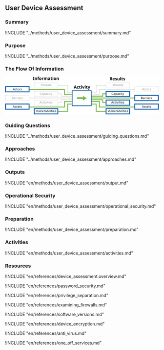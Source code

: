 ## User Device Assessment

### Summary
!INCLUDE "../methods/user_device_assessment/summary.md"

### Purpose
!INCLUDE "../methods/user_device_assessment/purpose.md"

### The Flow Of Information
![User Device Assessment Information Flow](en/images/info_flows/user_device_assessment.svg)

### Guiding Questions
!INCLUDE "../methods/user_device_assessment/guiding_questions.md"

### Approaches
!INCLUDE "../methods/user_device_assessment/approaches.md"

### Outputs
!INCLUDE "en/methods/user_device_assessment/output.md"

### Operational Security
!INCLUDE "en/methods/user_device_assessment/operational_security.md"

### Preparation
!INCLUDE "en/methods/user_device_assessment/preparation.md"

### Activities
!INCLUDE "en/methods/user_device_assessment/activities.md"

### Resources
<div class="greybox">
!INCLUDE "en/references/device_assessment.overview.md"

!INCLUDE "en/references/password_security.md"

!INCLUDE "en/references/privilege_separation.md"

!INCLUDE "en/references/examining_firewalls.md"

!INCLUDE "en/references/software_versions.md"

!INCLUDE "en/references/device_encryption.md"

!INCLUDE "en/references/anti_virus.md"

!INCLUDE "en/references/one_off_services.md"

</div>
